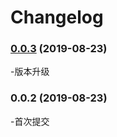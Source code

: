 # Changelog

### [0.0.3](https://github.com/nqdy666/nq-tslib-base/compare/v0.0.2...v0.0.3) (2019-08-23)
-版本升级

### 0.0.2 (2019-08-23)
-首次提交
